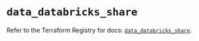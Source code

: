 # `data_databricks_share`

Refer to the Terraform Registry for docs: [`data_databricks_share`](https://registry.terraform.io/providers/databricks/databricks/1.70.0/docs/data-sources/share).
